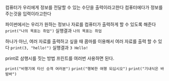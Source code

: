 컴퓨터가 우리에게 정보를 전달할 수 있는 수단을 출력이라고한다
컴퓨터에다가 정보를 주는것을 입력이라고한다

파이썬에서는 우리가 원하는 정보나 자료를 컴퓨터가 출력하게 할 수 있도록 해준다
`print("나의 목표는 취업")`
실행결과
`나의 목표는 취업`

하나가 아닌, 여러 자료를 출력하고 싶을 때
콤마를 이용해서 여러 자료를 출력 할 수 있다
`print(3, "hello!")`
실행결과
`3 Hello!`

print로 삼행시를 짓는 방법
프린트를 여러번 사용하면 된다.

`print("비행기에 타신 승객 여러분")`
`print("행복한 여행 되십시오")`
`print("기내식은 바밤바")`
